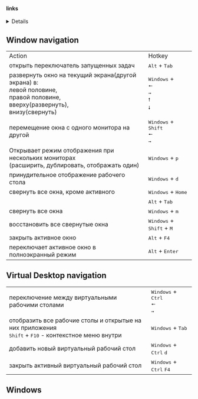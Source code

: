 #### links
<d>
 <details>
    [micrsosft](https://support.microsoft.com/en-us/windows/keyboard-shortcuts-in-windows-dcc61a57-8ff0-cffe-9796-cb9706c75eec)
    [altarena.ru](https://altarena.ru/kak-peremestit-okno-na-drugoy-rabochiy-stol-windows-10/#:~:text=Win%20%2B%20Ctrl%20%2B%20D%20%E2%80%94%20%D0%B4%D0%BE%D0%B1%D0%B0%D0%B2%D0%B8%D1%82%D1%8C,%D1%80%D0%B0%D0%B1%D0%BE%D1%87%D0%B8%D0%BC%D0%B8%20%D1%81%D1%82%D0%BE%D0%BB%D0%B0%D0%BC%D0%B8%2C%20%D0%B4%D0%B2%D0%B8%D0%B6%D0%B5%D0%BD%D0%B8%D0%B5%20%D1%81%D0%BB%D0%B5%D0%B2%D0%B0%20%D0%BD%D0%B0%D0%BF%D1%80%D0%B0%D0%B2%D0%BE.)
 </details>
</d>

## Window navigation
<table>
    <tr>
        <td> Action </td>
        <td> Hotkey </td>
    </tr>
    <tr>
        <td>открыть переключатель запущенных задач</td>
        <td>
            <kbd>Alt</kbd> + 
            <kbd>Tab</kbd>
        </td>
    </tr>
    <tr>
        <td>развернуть окно на текущий экрана(другой экрана) в: <br/> левой половине,<br/> правой половине,<br/> вверху(развернуть),<br/> внизу(свернуть) </td>
        <td>
            <kbd>Windows</kbd> + <br/>
            <kbd>🠔</kbd> <br/> <kbd>➞</kbd><br/> <kbd>🠕</kbd><br/> <kbd>🠗</kbd>
        </td>
    </tr>
    <tr>
        <td>перемещение окна с одного монитора на другой</td>
        <td>
            <kbd>Windows</kbd> + <kbd>Shift</kbd> <br/>           
            <kbd>🠔</kbd> <br/>
            <kbd>➞</kbd>
        </td>
    </tr>
    <tr>
        <td>Открывает режим отображения при нескольких мониторах<br/>
            (расширить, дублировать, отображать один)</td>
        <td>
            <kbd>Windows</kbd> + <kbd>p</kbd>
        </td>
    </tr>
    <tr>
        <td> принудительное отображение рабочего стола</td>
        <td>
            <kbd>Windows</kbd> + <kbd>d</kbd>
        </td>
    </tr>
    <tr>
        <td>свернуть все окна, кроме активного</td>
        <td>
            <kbd>Windows</kbd> + <kbd>Home</kbd>
        </td>
    </tr>
    <tr>
        <td></td>
        <td>
            <kbd>Alt</kbd> + 
            <kbd>Tab</kbd>
        </td>
    </tr>
    <tr>
        <td>свернуть все окна</td>
        <td>
            <kbd>Windows</kbd> + <kbd>m</kbd>
        </td>
    </tr>
    <tr>
        <td>восстановить все свернутые окна</td>
        <td>
            <kbd>Windows</kbd> + <kbd>Shift</kbd> + <kbd>M</kbd>
        </td>
    </tr>
    <tr>
        <td>закрыть активное окно</td>
        <td>
            <kbd>Alt</kbd> + <kbd>F4</kbd>
        </td>
    </tr>
    <tr>
        <td>переключает активное окно в полноэкранный режим</td>
        <td>
            <kbd>Alt</kbd> + <kbd>Enter</kbd>
        </td>
    </tr>
</table>

## Virtual Desktop navigation
<table>
    <tr>
        <td>переключение между виртуальными рабочими столами</td>
        <td>
            <kbd>Windows</kbd> + <kbd>Ctrl</kbd> <br/>
            <kbd>🠔</kbd> <br/>
            <kbd>➞</kbd>
        </td>
    </tr>
    <tr>
        <td>отобразить все рабочие столы и открытые на них приложения <br/>
            <kbd>Shift</kbd> + <kbd>F10</kbd> - контекстное меню внутри
        </td>
        <td>
            <kbd>Windows</kbd> + <kbd>Tab</kbd>
        </td>
    </tr>
    <tr>
    <tr>
        <td>добавить новый виртуальный рабочий стол</td>
        <td>
            <kbd>Windows</kbd> + <kbd>Ctrl</kbd> <kbd>d</kbd>
        </td>
    </tr>
        <td>закрыть активный виртуальный рабочий стол</td>
        <td>
            <kbd>Windows</kbd> + <kbd>Ctrl</kbd> <kbd>F4</kbd>
        </td>
    </tr>
</table>    

## Windows
